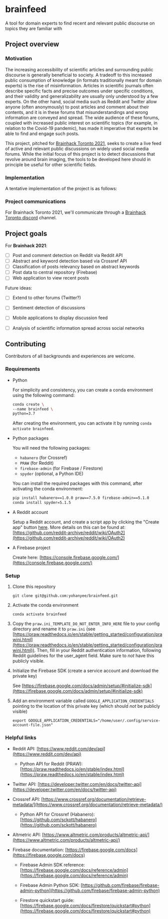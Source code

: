 # brainfeed
A tool for domain experts to find recent and relevant public discourse on topics they are familiar with

## Project overview

### Motivation

The increasing accessibility of scientific articles and surrounding public discourse is generally beneficial to society.
A tradeoff to this increased public consumption of knowledge (in formats traditionally meant for domain experts) is the rise of misinformation.
Articles in scientific journals often describe specific facts and precise outcomes under specific conditions, and their validity and generalizability are usually only understood by a few experts.
On the other hand, social media such as Reddit and Twitter allow anyone (often anonymously) to post articles and comment about their contents, and it is in these forums that misunderstandings and wrong information are conveyed and spread.
The wide audience of these forums, coupled with increased public interest on scientific topics (for example, in relation to the Covid-19 pandemic), has made it imperative that experts be able to find and engage such posts.

This project, pitched for [Brainhack Toronto 2021](https://brainhackto.github.io/global-toronto-12-2021/), seeks to create a live feed of active and relevant public discussions on widely used social media forums. While the initial focus of this project is to detect discussions that revolve around brain imaging, the tools to be developed here should in principle be useful for other scientific fields.

### Implementation

A tentative implementation of the project is as follows:



### Project communications

For Brainhack Toronto 2021, we'll communicate through a [Brainhack Toronto discord](https://discord.gg/HC7fumm79B) channel.

## Project goals

For **Brainhack 2021**:

- [ ] Post and comment detection on Reddit via Reddit API
- [ ] Abstract and keyword detection based via Crossref API
- [ ] Classification of posts relevancy based on abstract keywords
- [ ] Post data to central repository (Firebase)
- [ ] Web application to view recent posts

Future ideas:

- [ ] Extend to other forums (Twitter?)
- [ ] Sentiment detection of discussions
- [ ] Mobile applications to display discussion feed
- [ ] Analysis of scientific information spread across social networks



## Contributing

Contributors of all backgrounds and experiences are welcome.

### Requirements

- Python

    For simplicity and consistency, you can create a conda environment using the following command:

    ```bash
    conda create \
    --name brainfeed \
    python=3.7
    ```

    After creating the environment, you can activate it by running `conda activate brainfeed`.

- Python packages

    You will need the following packages:

    - `habanero` (for Crossref)
    - `PRAW` (for Reddit)
    - `firebase-admin` (for Firebase / Firestore)
    - `spyder` (optional, a Python IDE)

    You can install the required packages with this command, after activating the conda environment:

    ```bash
    pip install habanero==1.0.0 praw==7.5.0 firebase-admin==5.1.0
    conda install spyder=5.1.5
    ```

- A Reddit account

    Setup a Reddit account, and create a script app by clicking the "Create app" button [here](https://old.reddit.com/prefs/apps/).
    More details on this can be found at: [https://github.com/reddit-archive/reddit/wiki/OAuth2](https://github.com/reddit-archive/reddit/wiki/OAuth2)

- A Firebase project

    Create here: [https://console.firebase.google.com/](https://console.firebase.google.com/)

### Setup

1. Clone this repository

    `git clone git@github.com:yohanyee/brainfeed.git`

2. Activate the conda environment

    `conda activate brainfeed`

3. Copy the `praw.ini_TEMPLATE_DO_NOT_ENTER_INFO_HERE` file to your config directory and rename it to `praw.ini` (see [https://praw.readthedocs.io/en/stable/getting_started/configuration/prawini.html](https://praw.readthedocs.io/en/stable/getting_started/configuration/prawini.html)).
Then, fill in your Reddit authentication information, following Reddit guidelines for the user_agent field. Make sure to *not* have this publicly visible.

4. Initialize the Firebase SDK (create a service account and download the private key)

    See [https://firebase.google.com/docs/admin/setup/#initialize-sdk](https://firebase.google.com/docs/admin/setup/#initialize-sdk)

5. Add an environment variable called `GOOGLE_APPLICATION_CREDENTIALS` pointing to the location of this private key (which should *not* be publicly visible)

    `export GOOGLE_APPLICATION_CREDENTIALS="/home/user/.config/service-account-file.json"`

### Helpful links

- Reddit API: [https://www.reddit.com/dev/api](https://www.reddit.com/dev/api)

    - Python API for Reddit (PRAW): [https://praw.readthedocs.io/en/stable/index.html](https://praw.readthedocs.io/en/stable/index.html)

- Twitter API: [https://developer.twitter.com/en/docs/twitter-api](https://developer.twitter.com/en/docs/twitter-api)

- Crossref API: [https://www.crossref.org/documentation/retrieve-metadata/](https://www.crossref.org/documentation/retrieve-metadata/)

    - Python API for Crossref (Habanero): [https://github.com/sckott/habanero](https://github.com/sckott/habanero)

- Altmetric API: [https://www.altmetric.com/products/altmetric-api/](https://www.altmetric.com/products/altmetric-api/)

- Firebase documentation: [https://firebase.google.com/docs](https://firebase.google.com/docs)

    - Firebase Admin SDK reference: [https://firebase.google.com/docs/reference/admin](https://firebase.google.com/docs/reference/admin)

    - Firebase Admin Python SDK: [https://github.com/firebase/firebase-admin-python](https://github.com/firebase/firebase-admin-python)

    - Firestore quickstart guide: [https://firebase.google.com/docs/firestore/quickstart#python](https://firebase.google.com/docs/firestore/quickstart#python)
